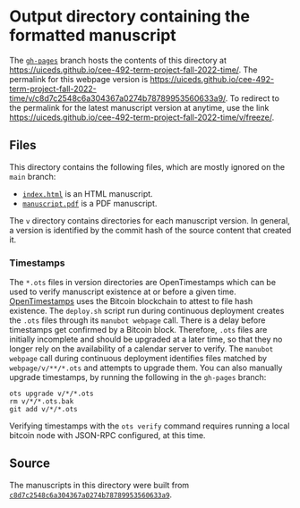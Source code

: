 # Output directory containing the formatted manuscript

The [`gh-pages`](https://github.com/uiceds/cee-492-term-project-fall-2022-time/tree/gh-pages) branch hosts the contents of this directory at <https://uiceds.github.io/cee-492-term-project-fall-2022-time/>.
The permalink for this webpage version is <https://uiceds.github.io/cee-492-term-project-fall-2022-time/v/c8d7c2548c6a304367a0274b78789953560633a9/>.
To redirect to the permalink for the latest manuscript version at anytime, use the link <https://uiceds.github.io/cee-492-term-project-fall-2022-time/v/freeze/>.

## Files

This directory contains the following files, which are mostly ignored on the `main` branch:

+ [`index.html`](index.html) is an HTML manuscript.
+ [`manuscript.pdf`](manuscript.pdf) is a PDF manuscript.

The `v` directory contains directories for each manuscript version.
In general, a version is identified by the commit hash of the source content that created it.

### Timestamps

The `*.ots` files in version directories are OpenTimestamps which can be used to verify manuscript existence at or before a given time.
[OpenTimestamps](https://opentimestamps.org/) uses the Bitcoin blockchain to attest to file hash existence.
The `deploy.sh` script run during continuous deployment creates the `.ots` files through its `manubot webpage` call.
There is a delay before timestamps get confirmed by a Bitcoin block.
Therefore, `.ots` files are initially incomplete and should be upgraded at a later time, so that they no longer rely on the availability of a calendar server to verify.
The `manubot webpage` call during continuous deployment identifies files matched by `webpage/v/**/*.ots` and attempts to upgrade them.
You can also manually upgrade timestamps, by running the following in the `gh-pages` branch:

```shell
ots upgrade v/*/*.ots
rm v/*/*.ots.bak
git add v/*/*.ots
```

Verifying timestamps with the `ots verify` command requires running a local bitcoin node with JSON-RPC configured, at this time.

## Source

The manuscripts in this directory were built from
[`c8d7c2548c6a304367a0274b78789953560633a9`](https://github.com/uiceds/cee-492-term-project-fall-2022-time/commit/c8d7c2548c6a304367a0274b78789953560633a9).

